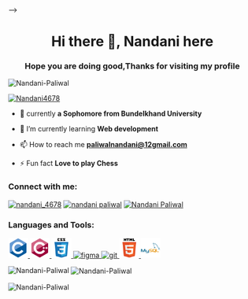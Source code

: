 
--><h1 align="center">Hi there 👋, Nandani here</h1>
<h3 align="center">Hope you are doing good,Thanks for visiting my profile</h3>

<p align="left"> <img src="https://komarev.com/ghpvc/?username=Nandani-Paliwal&label=Profile%20views&color=0e75b6&style=flat" alt="Nandani-Paliwal" /> </p>

<p align="left"> <a href="https://twitter.com/Nandani4678" target="blank"><img src="https://img.shields.io/twitter/follow/Nandani4678?logo=twitter&style=for-the-badge" alt="Nandani4678" /></a> </p>

- 🔭 currently **a Sophomore from Bundelkhand University**

- 🌱 I’m currently learning **Web development**

- 📫 How to reach me **paliwalnandani@12gmail.com**

- ⚡ Fun fact **Love to play Chess**

<h3 align="left">Connect with me:</h3>
<p align="left">
<a href= "https://twitter.com/Nandani4678?s=09" target="_blank"><img align="center" src="https://raw.githubusercontent.com/rahuldkjain/github-profile-readme-generator/master/src/images/icons/Social/twitter.svg" alt="nandani_4678" height="30" width="40" /></a>
<a href="https://www.linkedin.com/in/nandani-paliwal-979a2120b" target="_blank"><img align="center" src="https://raw.githubusercontent.com/rahuldkjain/github-profile-readme-generator/master/src/images/icons/Social/linked-in-alt.svg" alt="nandani paliwal" height="30" width="40" /></a>
<a href="https://instagram.com/paliwal.nandani?utm_medium=copy_link" target="blank"><img align="center" src="https://raw.githubusercontent.com/rahuldkjain/github-profile-readme-generator/master/src/images/icons/Social/instagram.svg" alt="Nandani Paliwal" height="30" width="40" /></a>
</p>

<h3 align="left">Languages and Tools:</h3>
<p align="left"> <a href="https://www.cprogramming.com/" target="_blank"> <img src="https://raw.githubusercontent.com/devicons/devicon/master/icons/c/c-original.svg" alt="c" width="40" height="40"/> </a> <a href="https://www.w3schools.com/cpp/" target="_blank"> <img src="https://raw.githubusercontent.com/devicons/devicon/master/icons/cplusplus/cplusplus-original.svg" alt="cplusplus" width="40" height="40"/> </a> <a href="https://www.w3schools.com/css/" target="_blank"> <img src="https://raw.githubusercontent.com/devicons/devicon/master/icons/css3/css3-original-wordmark.svg" alt="css3" width="40" height="40"/> </a> <a href="https://www.figma.com/" target="_blank"> <img src="https://www.vectorlogo.zone/logos/figma/figma-icon.svg" alt="figma" width="40" height="40"/> </a> <a href="https://git-scm.com/" target="_blank"> <img src="https://www.vectorlogo.zone/logos/git-scm/git-scm-icon.svg" alt="git" width="40" height="40"/> </a> <a href="https://www.w3.org/html/" target="_blank"> <img src="https://raw.githubusercontent.com/devicons/devicon/master/icons/html5/html5-original-wordmark.svg" alt="html5" width="40" height="40"/> </a> <a href="https://www.mysql.com/" target="_blank"> <img src="https://raw.githubusercontent.com/devicons/devicon/master/icons/mysql/mysql-original-wordmark.svg" alt="mysql" width="40" height="40"/> </a> </p>

<p><img align="left" src="https://github-readme-stats.vercel.app/api/top-langs?username=Nandani-Paliwal&show_icons=true&locale=en&layout=compact" alt="Nandani-Paliwal" /></p>

<p>&nbsp;<img align="center" src="https://github-readme-stats.vercel.app/api?username=Nandani-Paliwal&show_icons=true&locale=en" alt="Nandani-Paliwal" /></p>

<p><img align="center" src="https://github-readme-streak-stats.herokuapp.com/?user=Nandani-Paliwal&" alt="Nandani-Paliwal" /></p>

